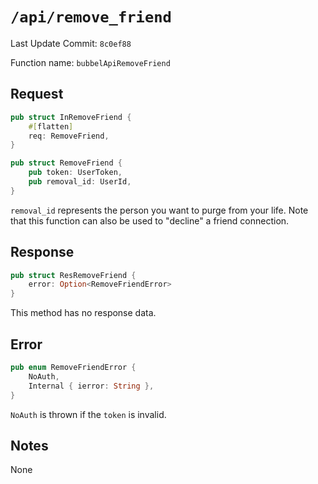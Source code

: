 # `/api/remove_friend`

Last Update Commit: `8c0ef88`

Function name: `bubbelApiRemoveFriend`

## Request

```rust
pub struct InRemoveFriend {
    #[flatten]
    req: RemoveFriend,
}

pub struct RemoveFriend {
    pub token: UserToken,
    pub removal_id: UserId,
}
```

`removal_id` represents the person you want to purge from your life.
Note that this function can also be used to "decline" a friend connection.

## Response

```rust
pub struct ResRemoveFriend {
    error: Option<RemoveFriendError>
}
```

This method has no response data.

## Error

```rust
pub enum RemoveFriendError {
    NoAuth,
    Internal { ierror: String },
}
```

`NoAuth` is thrown if the `token` is invalid.

## Notes

None

